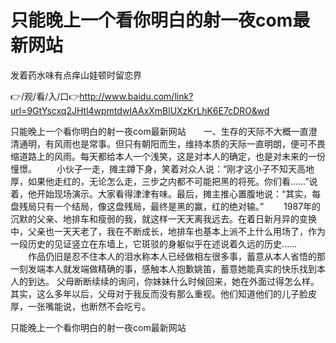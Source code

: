 # 只能晚上一个看你明白的射一夜com最新网站
发着药水味有点痒山娃顿时留恋界

👉/观/看/入/口👉http://www.baidu.com/link?url=9GtYscxq2JHtl4wpmtdwIAAxXmBlUXzKrLhK6E7cDRO&wd

只能晚上一个看你明白的射一夜com最新网站　　一、生存的天际不大概一直澄清通明，有风雨也是常事。但只有朝阳而生，维持本质的天际一直明朗，便可不畏缩道路上的风雨。每天都给本人一个浅笑，这是对本人的确定，也是对未来的一份憧憬。
　　小伙子一走，摊主蹲下身，笑着对众人说：“刚才这小子不知天高地厚，如果他走红的，无论怎么走，三步之内都不可能把黑的将死。你们看……”说着，他开始现场演示。大家看得津津有味。最后，摊主推心置腹地说：“其实，每盘残局只有一个结局，像这盘残局，最终是黑的赢，红的绝对输。”
　　1987年的沉默的父亲、地排车和瘦弱的我，就这样一天天离我远去。在着日新月异的变换中，父亲也一天天老了，我在不断成长，地排车也基本上派不上什么用场了，作为一段历史的见证竖立在东墙上，它斑驳的身躯似乎在述说着久远的历史……
　　作品仍旧是忍不住本人的泪水称本人已经做相左很多事，蓄意从本人省悟的那一刻发端本人就发端做精确的事，感触本人抱歉姚笛，蓄意她能真实的快乐找到本人的到达。
父母断断续续的询问，你妹妹什么时候回来，她在外面过得怎么样。其实，这么多年以后，父母对于我反而没有那么重视。他们知道他们的儿子脸皮厚，一张嘴能说，也断然不会吃亏。

只能晚上一个看你明白的射一夜com最新网站
